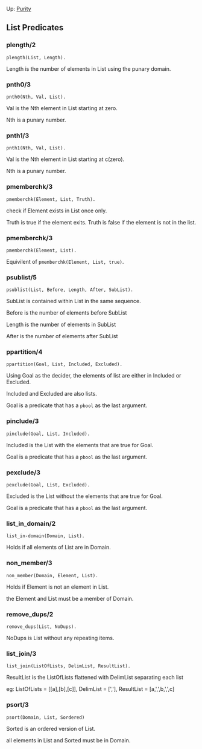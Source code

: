 Up: [Purity](intro.md)

## List Predicates

### plength/2

    plength(List, Length).

Length is the number of elements in List using the punary domain.

### pnth0/3

    pnth0(Nth, Val, List).

Val is the Nth element in List starting at zero.

Nth is a punary number.

### pnth1/3

    pnth1(Nth, Val, List).

Val is the Nth element in List starting at c(zero).

Nth is a punary number.

### pmemberchk/3

    pmemberchk(Element, List, Truth).

check if Element exists in List once only.

Truth is true if the element exits.
Truth is false if the element is not in the list.

### pmemberchk/3

    pmemberchk(Element, List).

Equivilent of `pmemberchk(Element, List, true)`.

### psublist/5

    psublist(List, Before, Length, After, SubList).

SubList is contained within List in the same sequence.

Before is the number of elements before SubList

Length is the number of elements in SubList

After is the number of elements after SubList

### ppartition/4

    ppartition(Goal, List, Included, Excluded).

Using Goal as the decider, the elements of list are either in Included or Excluded.

Included and Excluded are also lists.

Goal is a predicate that has a `pbool` as the last argument.

### pinclude/3

    pinclude(Goal, List, Included).

Included is the List with the elements that are true for Goal.

Goal is a predicate that has a `pbool` as the last argument.

### pexclude/3

    pexclude(Goal, List, Excluded).

Excluded is the List without the elements that are true for Goal.

Goal is a predicate that has a `pbool` as the last argument.

### list_in_domain/2

    list_in-domain(Domain, List).

Holds if all elements of List are in Domain.

### non_member/3

    non_member(Domain, Element, List).

Holds if Element is not an element in List.

the Element and List must be a member of Domain.

### remove_dups/2

    remove_dups(List, NoDups).

NoDups is List without any repeating items.

### list_join/3

    list_join(ListOfLists, DelimList, ResultList).

ResultList is the ListOfLists flattened with DelimList separating each list

eg: ListOfLists = [[a],[b],[c]], DelimList = [','], ResultList = [a,',',b,',',c]

### psort/3

    psort(Domain, List, Sordered)

Sorted is an ordered version of List.

all elements in List and Sorted must be in Domain.
